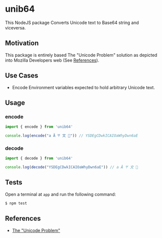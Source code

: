 # unib64

This NodeJS package Converts Unicode text to Base64 string and viceversa.

## Motivation

This package is entirely based The "Unicode Problem" solution as depicted into Mozilla Developers web (See [References](#references)).

## Use Cases

- Encode Environment variables expected to hold arbitrary Unicode text.

## Usage

### encode

```javascript
import { encode } from 'unib64'

console.log(encode("a Ā 𐀀 文 🦄")) // YSDEgCDwkICAIOaWhyDwn6aE
```

### decode

```javascript
import { decode } from 'unib64'

console.log(decode("YSDEgCDwkICAIOaWhyDwn6aE")) // a Ā 𐀀 文 🦄
```

## Tests

Open a terminal at `app` and run the following command:

```bash
$ npm test
```

## <a name="references"></a> References

- [The "Unicode Problem"](https://developer.mozilla.org/en-US/docs/Glossary/Base64#the_unicode_problem)
